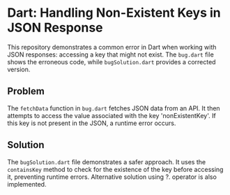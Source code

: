 # Dart: Handling Non-Existent Keys in JSON Response

This repository demonstrates a common error in Dart when working with JSON responses: accessing a key that might not exist. The `bug.dart` file shows the erroneous code, while `bugSolution.dart` provides a corrected version.

## Problem

The `fetchData` function in `bug.dart` fetches JSON data from an API.  It then attempts to access the value associated with the key 'nonExistentKey'. If this key is not present in the JSON, a runtime error occurs.

## Solution

The `bugSolution.dart` file demonstrates a safer approach. It uses the `containsKey` method to check for the existence of the key before accessing it, preventing runtime errors.  Alternative solution using ?. operator is also implemented.